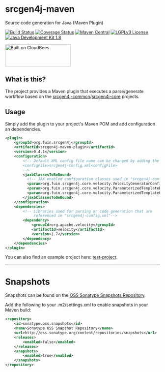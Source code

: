 srcgen4j-maven
==============

Source code generation for Java (Maven Plugin)

[![Build Status](https://fuin-org.ci.cloudbees.com/job/srcgen4j-maven/badge/icon)](https://fuin-org.ci.cloudbees.com/job/srcgen4j-maven/)
[![Coverage Status](https://sonarcloud.io/api/project_badges/measure?project=org.fuin.srcgen4j%3Asrcgen4j-maven-parent&metric=coverage)](https://sonarcloud.io/dashboard?id=org.fuin.srcgen4j%3Asrcgen4j-maven-parent)
[![Maven Central](https://maven-badges.herokuapp.com/maven-central/org.fuin.srcgen4j/srcgen4j-maven-parent/badge.svg)](https://maven-badges.herokuapp.com/maven-central/org.fuin.srcgen4j/srcgen4j-maven-parent/)
[![LGPLv3 License](http://img.shields.io/badge/license-LGPLv3-blue.svg)](https://www.gnu.org/licenses/lgpl.html)
[![Java Development Kit 1.8](https://img.shields.io/badge/JDK-1.8-green.svg)](http://www.oracle.com/technetwork/java/javase/downloads/jdk8-downloads-2133151.html)

<a href="https://fuin-org.ci.cloudbees.com/job/srcgen4j-maven"><img src="http://www.fuin.org/images/Button-Built-on-CB-1.png" width="213" height="72" border="0" alt="Built on CloudBees"/></a>

What is this?
-------------
The project provides a Maven plugin that executes a parse/generate workflow based on the [srcgen4j-common](https://github.com/fuinorg/srcgen4j-common/)/[srcgen4j-core](https://github.com/fuinorg/srcgen4j-core/) projects. 

Usage
-----
Simply add the plugin to your project's Maven POM and add configuration an dependencies.
```xml
<plugin>
    <groupId>org.fuin.srcgen4j</groupId>
    <artifactId>srcgen4j-maven-plugin</artifactId>
    <version>0.4.1</version>
    <configuration>
        <!-- Default XML config file name can be changed by adding the following:
        <configFile>srcgen4j-config.xml<configFile>
        -->
        <jaxbClassesToBeBound>
          <!-- JAX enabled configuration classes used in "srcgen4j-config.xml" -->
          <param>org.fuin.srcgen4j.core.velocity.VelocityGeneratorConfig</param>
          <param>org.fuin.srcgen4j.core.velocity.ParameterizedTemplateParserConfig</param>
          <param>org.fuin.srcgen4j.core.velocity.ParameterizedTemplateGeneratorConfig</param>
        </jaxbClassesToBeBound>
    </configuration>
    <dependencies>
        <!-- Libraries used for parsing or code generation that are 
             referenced in "srcgen4j-config.xml"-->    
        <dependency>
            <groupId>org.apache.velocity</groupId>
            <artifactId>velocity</artifactId>
            <version>1.7</version>
        </dependency>
    </dependencies>
</plugin>

```

You can also find an example project here: [test-project](https://github.com/fuinorg/srcgen4j-maven/tree/master/srcgen4j-maven-test/src/test/resources/test-project).


- - - - - - - - -

Snapshots
=========
Snapshots can be found on the [OSS Sonatype Snapshots Repository](http://oss.sonatype.org/content/repositories/snapshots/org/fuin "Snapshot Repository"). 

Add the following to your .m2/settings.xml to enable snapshots in your Maven build:

```xml
<repository>
    <id>sonatype.oss.snapshots</id>
    <name>Sonatype OSS Snapshot Repository</name>
    <url>http://oss.sonatype.org/content/repositories/snapshots</url>
    <releases>
        <enabled>false</enabled>
    </releases>
    <snapshots>
        <enabled>true</enabled>
    </snapshots>
</repository>
```
